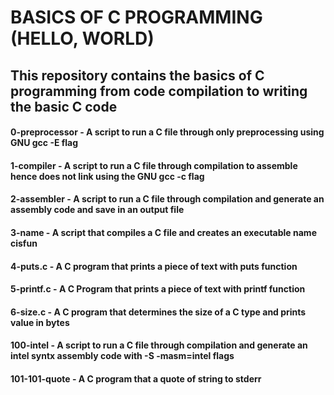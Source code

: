 # BASICS OF C PROGRAMMING (HELLO, WORLD)
## This repository contains the basics of C programming from code compilation to writing the basic C code

#### 0-preprocessor - A script to run a C file through only preprocessing using GNU gcc -E flag
#### 1-compiler - A script to run a C file through compilation to assemble hence does not link using the GNU gcc -c flag
#### 2-assembler - A script to run a C file through compilation and generate an assembly code and save in an output file
#### 3-name - A script that compiles a C file and creates an executable name cisfun
#### 4-puts.c - A C program that prints a piece of text with puts function
#### 5-printf.c - A C Program that prints a piece of text with printf function
#### 6-size.c - A C program that determines the size of a C type and prints value in bytes
#### 100-intel - A script to run a C file through compilation and generate an intel syntx assembly code with -S -masm=intel flags
#### 101-101-quote - A C program that a quote of string to stderr
